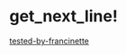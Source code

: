 # get_next_line!
[tested-by-francinette](https://user-images.githubusercontent.com/109855801/202861749-718f10e6-9636-4987-b5c0-b257cf2aa2ac.svg)
